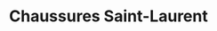 ---
title: "Chaussures Saint-Laurent"
url: /saint-laurent-du-pont/chaussures-saint-laurent/
shop: chaussures
---